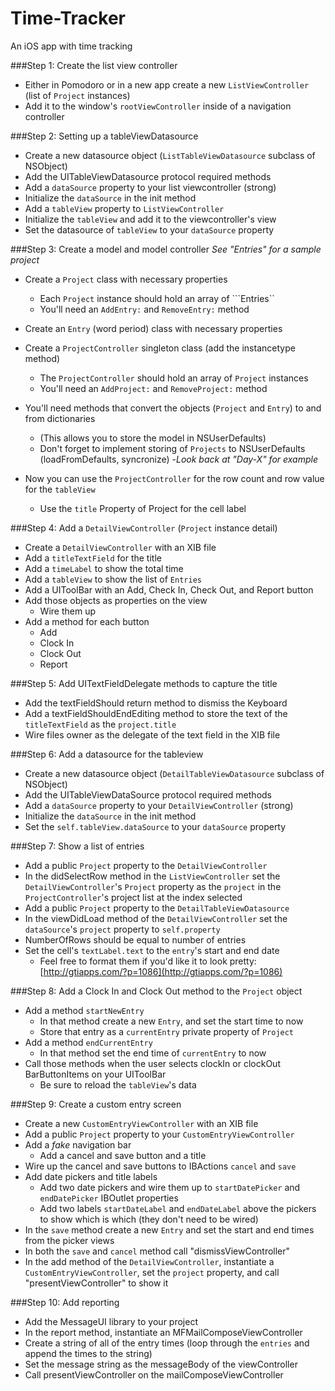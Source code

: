 Time-Tracker
============

An iOS app with time tracking

###Step 1: Create the list view controller
- Either in Pomodoro or in a new app create a new ```ListViewController``` (list of ```Project``` instances)
- Add it to the window's ```rootViewController``` inside of a navigation controller

###Step 2: Setting up a tableViewDatasource
- Create a new datasource object (```ListTableViewDatasource``` subclass of NSObject)
- Add the UITableViewDatasource protocol required methods
- Add a ```dataSource``` property to your list viewcontroller (strong)
- Initialize the ```dataSource``` in the init method
- Add a ```tableView``` property to ```ListViewController```
- Initialize the ```tableView``` and add it to the viewcontroller's view
- Set the datasource of ```tableView``` to your ```dataSource``` property

###Step 3: Create a model and model controller
*See "Entries" for a sample project*
- Create a ```Project``` class with necessary properties
  - Each ```Project``` instance should hold an array of ```Entries``
  - You'll need an ```AddEntry:``` and ```RemoveEntry:``` method
- Create an ```Entry``` (word period) class with necessary properties
- Create a ```ProjectController``` singleton class (add the instancetype method)
  - The ```ProjectController``` should hold an array of ```Project``` instances
  - You'll need an ```AddProject:``` and ```RemoveProject:``` method

- You'll need methods that convert the objects (```Project``` and ```Entry```) to and from dictionaries
    - (This allows you to store the model in NSUserDefaults)
    - Don't forget to implement storing of ```Projects``` to NSUserDefaults (loadFromDefaults, syncronize)
      -*Look back at "Day-X" for example*
- Now you can use the ```ProjectController``` for the row count and row value for the ```tableView```
  - Use the ```title``` Property of Project for the cell label

###Step 4: Add a ```DetailViewController``` (```Project``` instance detail)
- Create a ```DetailViewController``` with an XIB file
- Add a ```titleTextField``` for the title
- Add a ```timeLabel``` to show the total time
- Add a ```tableView``` to show the list of ```Entries```
- Add a UIToolBar with an Add, Check In, Check Out, and Report button
- Add those objects as properties on the view
  - Wire them up
- Add a method for each button
  - Add
  - Clock In
  - Clock Out
  - Report

###Step 5: Add UITextFieldDelegate methods to capture the title
- Add the textFieldShould return method to dismiss the Keyboard
- Add a textFieldShouldEndEditing method to store the text of the ```titleTextField``` as the ```project.title```
- Wire files owner as the delegate of the text field in the XIB file

###Step 6: Add a datasource for the tableview
- Create a new datasource object (```DetailTableViewDatasource``` subclass of NSObject)
- Add the UITableViewDataSource protocol required methods
- Add a ```dataSource``` property to your ```DetailViewController``` (strong)
- Initialize the ```dataSource``` in the init method
- Set the ```self.tableView.dataSource``` to your ```dataSource``` property

###Step 7: Show a list of entries
- Add a public ```Project``` property to the ```DetailViewController```
- In the didSelectRow method in the ```ListViewController``` set the ```DetailViewController```'s ```Project``` property as the ```project``` in the ```ProjectController```'s project list at the index selected
- Add a public ```Project``` property to the ```DetailTableViewDatasource```
- In the viewDidLoad method of the ```DetailViewController``` set the ```dataSource```'s ```project``` property to ```self.property```
- NumberOfRows should be equal to number of entries
- Set the cell's ```textLabel.text``` to the ```entry```'s start and end date
  - Feel free to format them if you'd like it to look pretty: [http://gtiapps.com/?p=1086](http://gtiapps.com/?p=1086)

###Step 8: Add a Clock In and Clock Out method to the ```Project``` object
- Add a method ```startNewEntry```
  - In that method create a new ```Entry```, and set the start time to now
  - Store that entry as a ```currentEntry``` private property of ```Project```
- Add a method ```endCurrentEntry```
  - In that method set the end time of ```currentEntry``` to now
- Call those methods when the user selects clockIn or clockOut BarButtonItems on your UIToolBar
  - Be sure to reload the ```tableView```'s data

###Step 9: Create a custom entry screen
- Create a new ```CustomEntryViewController``` with an XIB file
- Add a public ```Project``` property to your ```CustomEntryViewController```
- Add a *fake* navigation bar 
  - Add a cancel and save button and a title
- Wire up the cancel and save buttons to IBActions ```cancel``` and ```save```
- Add date pickers and title labels
  - Add two date pickers and wire them up to ```startDatePicker``` and ```endDatePicker``` IBOutlet properties
  - Add two labels ```startDateLabel``` and ```endDateLabel``` above the pickers to show which is which (they don't need to be wired)
- In the ```save``` method create a new ```Entry``` and set the start and end times from the picker views
- In both the ```save``` and ```cancel``` method call "dismissViewController"
- In the add method of the ```DetailViewController```, instantiate a ```CustomEntryViewController```, set the ```project``` property, and call "presentViewController" to show it

###Step 10: Add reporting
- Add the MessageUI library to your project
- In the report method, instantiate an MFMailComposeViewController 
- Create a string of all of the entry times (loop through the ```entries``` and append the times to the string)
- Set the message string as the messageBody of the viewController
- Call presentViewController on the mailComposeViewController
